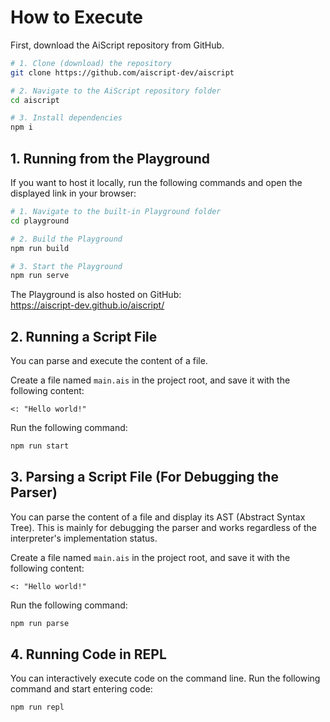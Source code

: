 # How to Execute

First, download the AiScript repository from GitHub.

```sh
# 1. Clone (download) the repository
git clone https://github.com/aiscript-dev/aiscript

# 2. Navigate to the AiScript repository folder
cd aiscript

# 3. Install dependencies
npm i
```

## 1. Running from the Playground

If you want to host it locally, run the following commands and open the displayed link in your browser:

```sh
# 1. Navigate to the built-in Playground folder
cd playground

# 2. Build the Playground
npm run build

# 3. Start the Playground
npm run serve
```

The Playground is also hosted on GitHub:  
<https://aiscript-dev.github.io/aiscript/>

## 2. Running a Script File

You can parse and execute the content of a file.  

Create a file named `main.ais` in the project root, and save it with the following content:  

```aiscript
<: "Hello world!"
```

Run the following command:  
```sh
npm run start
```

## 3. Parsing a Script File (For Debugging the Parser)

You can parse the content of a file and display its AST (Abstract Syntax Tree). This is mainly for debugging the parser and works regardless of the interpreter's implementation status.

Create a file named `main.ais` in the project root, and save it with the following content:

```aiscript
<: "Hello world!"
```

Run the following command:  
```sh
npm run parse
```

## 4. Running Code in REPL

You can interactively execute code on the command line. Run the following command and start entering code:

```sh
npm run repl
```
